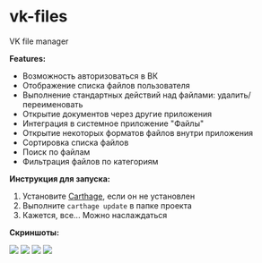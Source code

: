 # vk-files
VK file manager

**Features:**

* Возможность авторизоваться в ВК
* Отображение списка файлов пользователя
* Выполнение стандартных действий над файлами: удалить/переименовать
* Открытие документов через другие приложения
* Интеграция в системное приложение "Файлы"
* Открытие некоторых форматов файлов внутри приложения
* Сортировка списка файлов
* Поиск по файлам
* Фильтрация файлов по категориям

**Инструкция для запуска:**

1. Установите [Carthage](https://github.com/Carthage/Carthage#installing-carthage), если он не установлен
2. Выполните `carthage update` в папке проекта
3. Кажется, все... Можно наслаждаться

**Скриншоты:**

![](https://github.com/dmitryd20/vk-files/blob/master/Screenshots/1.png?raw=true)
![](https://github.com/dmitryd20/vk-files/blob/master/Screenshots/2.png?raw=true)
![](https://github.com/dmitryd20/vk-files/blob/master/Screenshots/3.png?raw=true)
![](https://github.com/dmitryd20/vk-files/blob/master/Screenshots/4.png?raw=true)
